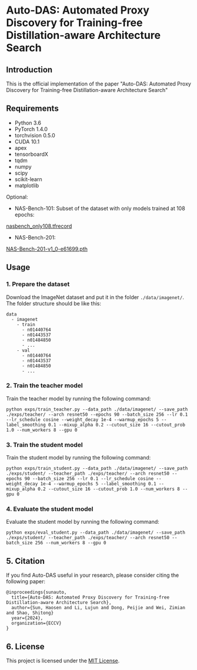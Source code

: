 # Auto-DAS: Automated Proxy Discovery for Training-free Distillation-aware Architecture Search

## Introduction

This is the official implementation of the paper "Auto-DAS: Automated Proxy Discovery for Training-free Distillation-aware Architecture Search" 

## Requirements
- Python 3.6
- PyTorch 1.4.0
- torchvision 0.5.0
- CUDA 10.1
- apex
- tensorboardX
- tqdm
- numpy
- scipy
- scikit-learn
- matplotlib

Optional:

- NAS-Bench-101: Subset of the dataset with only models trained at 108 epochs:

[nasbench_only108.tfrecord](https://storage.googleapis.com/nasbench/nasbench_only108.tfrecord)

- NAS-Bench-201:

[NAS-Bench-201-v1_0-e61699.pth](https://drive.google.com/open?id=1SKW0Cu0u8-gb18zDpaAGi0f74UdXeGKs)


## Usage

### 1. Prepare the dataset

Download the ImageNet dataset and put it in the folder `./data/imagenet/`. The folder structure should be like this:

```
data
  - imagenet
    - train
      - n01440764
      - n01443537
      - n01484850
      - ...
    - val
      - n01440764
      - n01443537
      - n01484850
      - ...
```

### 2. Train the teacher model

Train the teacher model by running the following command:

```
python exps/train_teacher.py --data_path ./data/imagenet/ --save_path ./exps/teacher/ --arch resnet50 --epochs 90 --batch_size 256 --lr 0.1 --lr_schedule cosine --weight_decay 1e-4 --warmup_epochs 5 --label_smoothing 0.1 --mixup_alpha 0.2 --cutout_size 16 --cutout_prob 1.0 --num_workers 8 --gpu 0
```

### 3. Train the student model

Train the student model by running the following command:

```
python exps/train_student.py --data_path ./data/imagenet/ --save_path ./exps/student/ --teacher_path ./exps/teacher/ --arch resnet50 --epochs 90 --batch_size 256 --lr 0.1 --lr_schedule cosine --weight_decay 1e-4 --warmup_epochs 5 --label_smoothing 0.1 --mixup_alpha 0.2 --cutout_size 16 --cutout_prob 1.0 --num_workers 8 --gpu 0
```

### 4. Evaluate the student model

Evaluate the student model by running the following command:

```
python exps/eval_student.py --data_path ./data/imagenet/ --save_path ./exps/student/ --teacher_path ./exps/teacher/ --arch resnet50 --batch_size 256 --num_workers 8 --gpu 0
```

## 5. Citation

If you find Auto-DAS useful in your research, please consider citing the following paper:

```
@inproceedings{sunauto,
  title={Auto-DAS: Automated Proxy Discovery for Training-free Distillation-aware Architecture Search},
  author={Sun, Haosen and Li, Lujun and Dong, Peijie and Wei, Zimian and Shao, Shitong}
  year={2024},
  organization={ECCV}
}
```

## 6. License

This project is licensed under the [MIT License](LICENSE).
